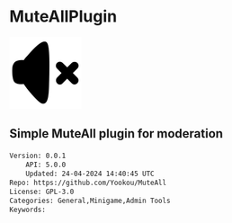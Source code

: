 # MuteAllPlugin
<img src="https://raw.githubusercontent.com/Yookou/MuteAll/8807a6f4e60fde1768b96529b3295659ac9f59c1/icon.png" width="128" height="128" />

## Simple MuteAll plugin for moderation 
```properties
Version: 0.0.1
    API: 5.0.0
    Updated: 24-04-2024 14:40:45 UTC
Repo: https://github.com/Yookou/MuteAll
License: GPL-3.0
Categories: General,Minigame,Admin Tools
Keywords: 
```